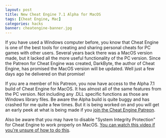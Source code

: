 ```yaml
---
layout: post
title: New Cheat Engine 7.1 Alpha for MacOS
tags: [Cheat Engine, Mac]
categories: hacks
banner: cheatengine-banner.jpg
---
```


If you have used a Windows computer before, you know that Cheat Engine is one of the best tools for creating and sharing personal cheats for PC games with other users. Several years back there was a MacOS version made, but it lacked all the more useful functionality of the PC version. Since the Patreon for Cheat Engine was created, DarkByte, the author of Cheat Engine, has promised the MacOS version will be updated. Well just a few days ago he delivered on that promise!

If you are a member of his Patreon, you now have access to the Alpha 7.1 build of Cheat Engine for MacOS. It has almost all of the same features from the PC version. Not including any .DLL specific functions as those are Windows library files. Be aware the Alpha build is quite buggy and has crashed for me quite a few times. But it is being worked on and you will get an early peek at what is being made if you [join the Cheat Engine Patreon](https://www.patreon.com/cheatengine/posts).

Also be aware that you may have to disable "System Integrity Protection" for Cheat Engine to work properly on MacOS. [You can watch this video if you're unsure of how to do this](https://www.youtube.com/watch?v=LnrS5XnkNKU).
